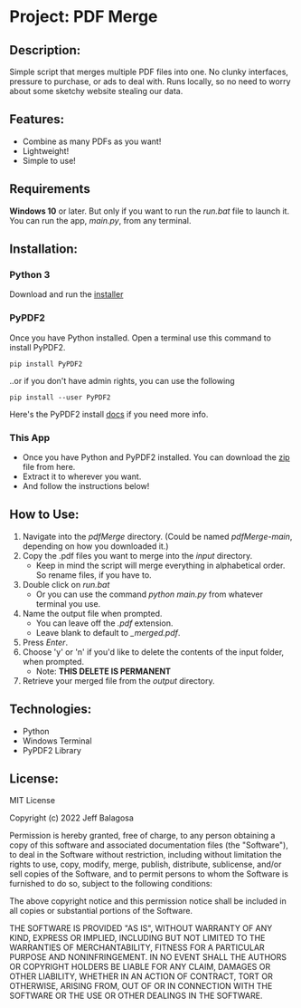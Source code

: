 # Project: PDF Merge

## Description:

Simple script that merges multiple PDF files into one. No clunky interfaces, pressure to purchase, or ads to deal with. Runs locally, so no need to worry about some sketchy website stealing our data.

## Features:

- Combine as many PDFs as you want!
- Lightweight!
- Simple to use!

## Requirements

**Windows 10** or later. But only if you want to run the _run.bat_ file to launch it. You can run the app, _main.py_, from any terminal.

## Installation:

### Python 3

Download and run the [installer](https://www.python.org/downloads/)

### PyPDF2

Once you have Python installed. Open a terminal use this command to install PyPDF2.

```
pip install PyPDF2
```

..or if you don't have admin rights, you can use the following

```
pip install --user PyPDF2
```

Here's the PyPDF2 install [docs](https://pypdf2.readthedocs.io/en/latest/user/installation.html) if you need more info.

### This App

- Once you have Python and PyPDF2 installed. You can download the [zip](https://github.com/jeffbalagosa/pdfMerge/archive/refs/heads/main.zip) file from here.
- Extract it to wherever you want.
- And follow the instructions below!

## How to Use:

1. Navigate into the _pdfMerge_ directory. (Could be named _pdfMerge-main_, depending on how you downloaded it.)
2. Copy the .pdf files you want to merge into the _input_ directory.
   - Keep in mind the script will merge everything in alphabetical order. So rename files, if you have to.
3. Double click on _run.bat_
   - Or you can use the command _python main.py_ from whatever terminal you use.
4. Name the output file when prompted.
   - You can leave off the _.pdf_ extension.
   - Leave blank to default to _\_merged.pdf_.
5. Press _Enter_.
6. Choose 'y' or 'n' if you'd like to delete the contents of the input folder, when prompted.
   - Note: **THIS DELETE IS PERMANENT**
7. Retrieve your merged file from the _output_ directory.

## Technologies:

- Python
- Windows Terminal
- PyPDF2 Library

## License:

MIT License

Copyright (c) 2022 Jeff Balagosa

Permission is hereby granted, free of charge, to any person obtaining a copy
of this software and associated documentation files (the "Software"), to deal
in the Software without restriction, including without limitation the rights
to use, copy, modify, merge, publish, distribute, sublicense, and/or sell
copies of the Software, and to permit persons to whom the Software is
furnished to do so, subject to the following conditions:

The above copyright notice and this permission notice shall be included in all
copies or substantial portions of the Software.

THE SOFTWARE IS PROVIDED "AS IS", WITHOUT WARRANTY OF ANY KIND, EXPRESS OR
IMPLIED, INCLUDING BUT NOT LIMITED TO THE WARRANTIES OF MERCHANTABILITY,
FITNESS FOR A PARTICULAR PURPOSE AND NONINFRINGEMENT. IN NO EVENT SHALL THE
AUTHORS OR COPYRIGHT HOLDERS BE LIABLE FOR ANY CLAIM, DAMAGES OR OTHER
LIABILITY, WHETHER IN AN ACTION OF CONTRACT, TORT OR OTHERWISE, ARISING FROM,
OUT OF OR IN CONNECTION WITH THE SOFTWARE OR THE USE OR OTHER DEALINGS IN THE
SOFTWARE.
